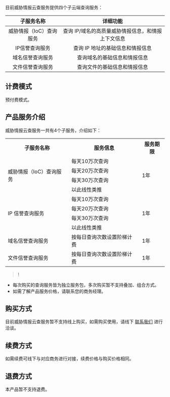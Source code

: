 目前威胁情报云查服务提供四个子云端查询服务：

子服务名称 | 详细功能
:-: | :-:
威胁情报（IoC）查询服务 | 查询 IP/域名的高质量威胁情报信息，和情报上下文信息
IP信誉查询服务 | 查询 IP 地址的基础信息和情报信息
域名信誉查询服务 | 查询域名的基础信息和情报信息
文件信誉查询服务 | 查询文件的基础信息和情报信息


## 计费模式
预付费模式。

## 产品服务介绍
威胁情报云查服务一共有4个子服务，介绍如下：
<table>
<tr><th>子服务名称</th><th>服务信息</th><th >服务期限</th></tr>
<tr><td rowspan="4">威胁情报（IoC）查询服务</td><td>每天10万次查询</td ><td rowspan="4">1年</td></tr>
<tr><td>每天20万次查询</td ></tr>
<tr><td>每天30万次查询</td ></tr>
<tr><td>以此线性类推</td ></tr>
<tr><td rowspan="4">IP 信誉查询服务</td><td>每天10万次查询</td ><td rowspan="4">1年</td></tr>
<tr><td>每天20万次查询</td ></tr>
<tr><td>每天30万次查询</td ></tr>
<tr><td>以此线性类推</td ></tr>
<tr><td rowspan="1">域名信誉查询服务</td><td>按每日查询次数设置阶梯计费</td ><td rowspan="1">1年</td></tr>
<tr><td rowspan="1">文件信誉查询服务</td><td>按每日查询次数设置阶梯计费</td ><td rowspan="1">1年</td></tr>
</table>

>!
- 每次购买的查询服务皆为独立服务包，多次购买暂不支持叠加、组合方式。
- 如需了解产品服务价格，请联系您的商务经理。

## 购买方式
目前威胁情报云查服务暂不支持线上购买，如需购买使用，请线下 [联系我们](https://cloud.tencent.com/act/event/connect-service) 进行洽谈。
## 续费方式
如需续费可线下与对应商务进行对接，续费价格与购买价格相同。
## 退费方式 
本产品暂不支持退费。
